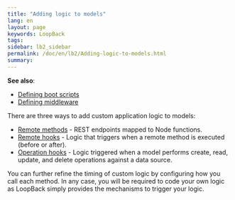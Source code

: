 ```yaml
---
title: "Adding logic to models"
lang: en
layout: page
keywords: LoopBack
tags:
sidebar: lb2_sidebar
permalink: /doc/en/lb2/Adding-logic-to-models.html
summary:
---
```


**See also**:

* [Defining boot scripts](/doc/en/lb2/Defining-boot-scripts.html)
* [Defining middleware](/doc/en/lb2/Defining-middleware.html)

There are three ways to add custom application logic to models:

* [Remote methods](/doc/en/lb2/Remote-methods.html) - REST endpoints mapped to Node functions.
* [Remote hooks](/doc/en/lb2/Remote-hooks.html) - Logic that triggers when a remote method is executed (before or after).
* [Operation hooks](/doc/en/lb2/Operation-hooks.html) - Logic triggered when a model performs create, read, update, and delete operations against a data source.

You can further refine the timing of custom logic by configuring how you call each method.
In any case, you will be required to code your own logic as LoopBack simply provides the mechanisms to trigger your logic.